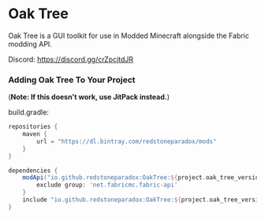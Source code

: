 # Oak Tree

Oak Tree is a GUI toolkit for use in Modded Minecraft alongside the Fabric modding API.

Discord: https://discord.gg/crZpcjtdJR

### Adding Oak Tree To Your Project

(**Note: If this doesn't work, use JitPack instead.**)

build.gradle:

```gradle
repositories {
    maven {
        url = "https://dl.bintray.com/redstoneparadox/mods"
    }
}

dependencies {
    modApi("io.github.redstoneparadox:OakTree:${project.oak_tree_version}") {
        exclude group: 'net.fabricmc.fabric-api'
    }
    include "io.github.redstoneparadox:OakTree:${project.oak_tree_version}"
}
```
